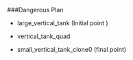 ###Dangerous Plan

* large_vertical_tank (Initial point )

* vertical_tank_quad

* small_vertical_tank_clone0 (final point)
